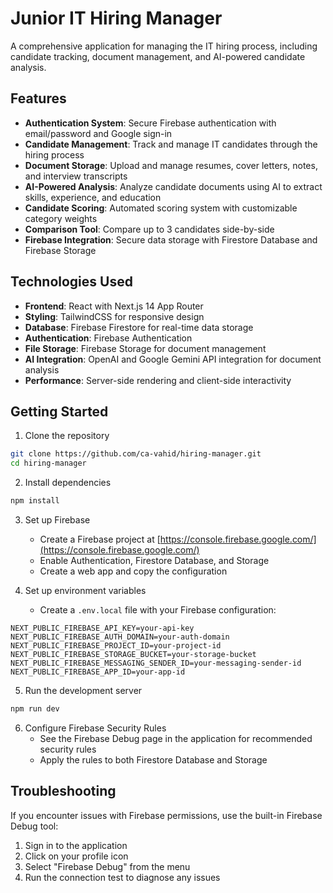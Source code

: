# Junior IT Hiring Manager

A comprehensive application for managing the IT hiring process, including candidate tracking, document management, and AI-powered candidate analysis.

## Features

- **Authentication System**: Secure Firebase authentication with email/password and Google sign-in
- **Candidate Management**: Track and manage IT candidates through the hiring process
- **Document Storage**: Upload and manage resumes, cover letters, notes, and interview transcripts
- **AI-Powered Analysis**: Analyze candidate documents using AI to extract skills, experience, and education
- **Candidate Scoring**: Automated scoring system with customizable category weights
- **Comparison Tool**: Compare up to 3 candidates side-by-side
- **Firebase Integration**: Secure data storage with Firestore Database and Firebase Storage

## Technologies Used

- **Frontend**: React with Next.js 14 App Router
- **Styling**: TailwindCSS for responsive design
- **Database**: Firebase Firestore for real-time data storage
- **Authentication**: Firebase Authentication
- **File Storage**: Firebase Storage for document management
- **AI Integration**: OpenAI and Google Gemini API integration for document analysis
- **Performance**: Server-side rendering and client-side interactivity

## Getting Started

1. Clone the repository
```bash
git clone https://github.com/ca-vahid/hiring-manager.git
cd hiring-manager
```

2. Install dependencies
```bash
npm install
```

3. Set up Firebase
   - Create a Firebase project at [https://console.firebase.google.com/](https://console.firebase.google.com/)
   - Enable Authentication, Firestore Database, and Storage
   - Create a web app and copy the configuration

4. Set up environment variables
   - Create a `.env.local` file with your Firebase configuration:
```
NEXT_PUBLIC_FIREBASE_API_KEY=your-api-key
NEXT_PUBLIC_FIREBASE_AUTH_DOMAIN=your-auth-domain
NEXT_PUBLIC_FIREBASE_PROJECT_ID=your-project-id
NEXT_PUBLIC_FIREBASE_STORAGE_BUCKET=your-storage-bucket
NEXT_PUBLIC_FIREBASE_MESSAGING_SENDER_ID=your-messaging-sender-id
NEXT_PUBLIC_FIREBASE_APP_ID=your-app-id
```

5. Run the development server
```bash
npm run dev
```

6. Configure Firebase Security Rules
   - See the Firebase Debug page in the application for recommended security rules
   - Apply the rules to both Firestore Database and Storage

## Troubleshooting

If you encounter issues with Firebase permissions, use the built-in Firebase Debug tool:
1. Sign in to the application
2. Click on your profile icon
3. Select "Firebase Debug" from the menu
4. Run the connection test to diagnose any issues